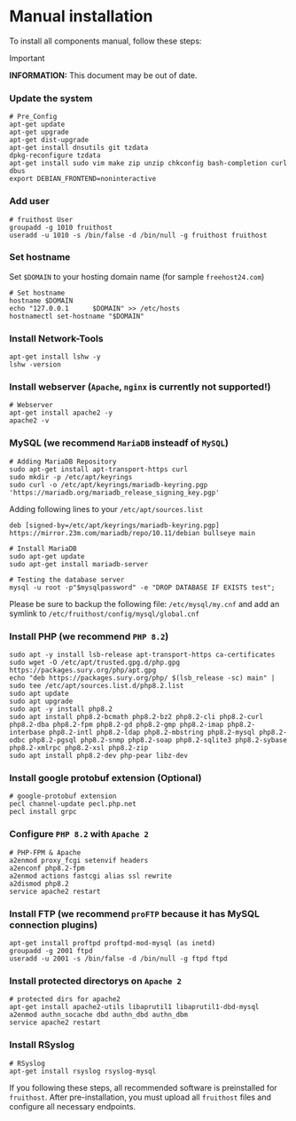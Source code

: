 
# Manual installation
To install all components manual, follow these steps:

> [!IMPORTANT]
> **INFORMATION:** This document may be out of date.

### Update the system

```shell
# Pre_Config
apt-get update
apt-get upgrade
apt-get dist-upgrade
apt-get install dnsutils git tzdata
dpkg-reconfigure tzdata
apt-get install sudo vim make zip unzip chkconfig bash-completion curl dbus
export DEBIAN_FRONTEND=noninteractive
```

### Add user
```shell
# fruithost User
groupadd -g 1010 fruithost
useradd -u 1010 -s /bin/false -d /bin/null -g fruithost fruithost
```

### Set hostname
Set `$DOMAIN` to your hosting domain name (for sample `freehost24.com`)
```shell
# Set hostname
hostname $DOMAIN
echo "127.0.0.1      $DOMAIN" >> /etc/hosts
hostnamectl set-hostname "$DOMAIN"
```

### Install Network-Tools
```shell
apt-get install lshw -y
lshw -version
```

### Install webserver (`Apache`, `nginx` is currently not supported!)
```shell
# Webserver
apt-get install apache2 -y
apache2 -v
```

### MySQL (we recommend `MariaDB` insteadf of `MySQL`)
```shell
# Adding MariaDB Repository
sudo apt-get install apt-transport-https curl
sudo mkdir -p /etc/apt/keyrings
sudo curl -o /etc/apt/keyrings/mariadb-keyring.pgp 'https://mariadb.org/mariadb_release_signing_key.pgp'
```
Adding following lines to your `/etc/apt/sources.list`
```shell
deb [signed-by=/etc/apt/keyrings/mariadb-keyring.pgp] https://mirror.23m.com/mariadb/repo/10.11/debian bullseye main
```

```shell
# Install MariaDB
sudo apt-get update
sudo apt-get install mariadb-server
```

```shell
# Testing the database server
mysql -u root -p"$mysqlpassword" -e "DROP DATABASE IF EXISTS test";
```

Please be sure to backup the following file: `/etc/mysql/my.cnf` and add an symlink to
`/etc/fruithost/config/mysql/global.cnf`

### Install PHP (we recommend `PHP 8.2`)
```shell
sudo apt -y install lsb-release apt-transport-https ca-certificates
sudo wget -O /etc/apt/trusted.gpg.d/php.gpg https://packages.sury.org/php/apt.gpg
echo "deb https://packages.sury.org/php/ $(lsb_release -sc) main" | sudo tee /etc/apt/sources.list.d/php8.2.list
sudo apt update
sudo apt upgrade
sudo apt -y install php8.2
sudo apt install php8.2-bcmath php8.2-bz2 php8.2-cli php8.2-curl php8.2-dba php8.2-fpm php8.2-gd php8.2-gmp php8.2-imap php8.2-interbase php8.2-intl php8.2-ldap php8.2-mbstring php8.2-mysql php8.2-odbc php8.2-pgsql php8.2-snmp php8.2-soap php8.2-sqlite3 php8.2-sybase php8.2-xmlrpc php8.2-xsl php8.2-zip
sudo apt install php8.2-dev php-pear libz-dev
```

### Install google protobuf extension (Optional)
```shell
# google-protobuf extension
pecl channel-update pecl.php.net
pecl install grpc
```

### Configure `PHP 8.2` with `Apache 2`
```shell
# PHP-FPM & Apache
a2enmod proxy_fcgi setenvif headers
a2enconf php8.2-fpm
a2enmod actions fastcgi alias ssl rewrite
a2dismod php8.2
service apache2 restart
```

### Install FTP (we recommend `proFTP` because it has MySQL connection plugins)
```shell
apt-get install proftpd proftpd-mod-mysql (as inetd)
groupadd -g 2001 ftpd
useradd -u 2001 -s /bin/false -d /bin/null -g ftpd ftpd
```

### Install protected directorys on `Apache 2`
```shell
# protected dirs for apache2
apt-get install apache2-utils libaprutil1 libaprutil1-dbd-mysql
a2enmod authn_socache dbd authn_dbd authn_dbm
service apache2 restart
```

### Install RSyslog
```shell
# RSyslog
apt-get install rsyslog rsyslog-mysql 
```

If you following these steps, all recommended software is preinstalled for `fruithost`.
After pre-installation, you must upload all `fruithost` files and configure all necessary endpoints.
